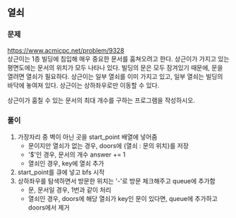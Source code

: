 ## 열쇠
### 문제
https://www.acmicpc.net/problem/9328  
상근이는 1층 빌딩에 침입해 매우 중요한 문서를 훔쳐오려고 한다. 상근이가 가지고 있는 평면도에는 문서의 위치가 모두 나타나 있다. 빌딩의 문은 모두 잠겨있기 때문에, 문을 열려면 열쇠가 필요하다. 상근이는 일부 열쇠를 이미 가지고 있고, 일부 열쇠는 빌딩의 바닥에 놓여져 있다. 상근이는 상하좌우로만 이동할 수 있다.

상근이가 훔칠 수 있는 문서의 최대 개수를 구하는 프로그램을 작성하시오.

### 풀이
1. 가장자리 중 벽이 아닌 곳을 start_point 배열에 넣어줌
    - 문이지만 열쇠가 없는 경우, doors에 {열쇠 : 문의 위치}를 저장
    - '$'인 경우, 문서의 개수 answer += 1
    - 열쇠인 경우, key에 열쇠 추가
2. start_point를 큐에 넣고 bfs 시작
3. 상하좌우를 탐색하면서 방문한 위치는 '-'로 방문 체크해주고 queue에 추가함
    - 문, 문서일 경우, 1번과 같이 처리
    - 열쇠인 경우, doors에 해당 열쇠가 key인 문이 있다면, queue에 추가하고 doors에서 제거